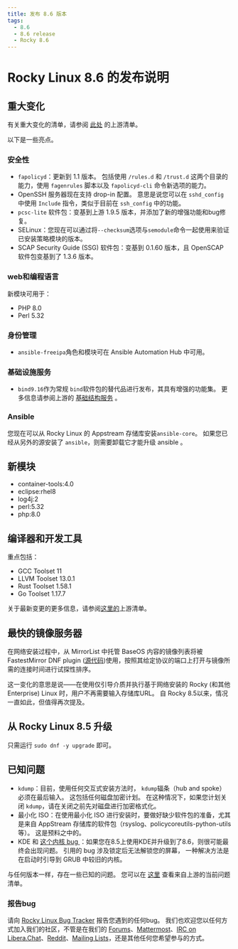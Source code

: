 ```yaml
---
title: 发布 8.6 版本
tags:
  - 8.6
  - 8.6 release
  - Rocky 8.6
---
```


# Rocky Linux 8.6 的发布说明

## 重大变化

有关重大变化的清单，请参阅 [此处](https://access.redhat.com/documentation/en-us/red_hat_enterprise_linux/8/html/8.6_release_notes/overview#overview-major-changes) 的上游清单。

以下是一些亮点。

### 安全性

 * `fapolicyd`：更新到 1.1 版本。 包括使用 `/rules.d` 和 `/trust.d` 这两个目录的能力，使用 `fagenrules` 脚本以及 `fapolicyd-cli` 命令新选项的能力。
 * OpenSSH 服务器现在支持 drop-in 配置。 意思是说您可以在 `sshd_config` 中使用 `Include` 指令，类似于目前在 `ssh_config` 中的功能。
 * `pcsc-lite` 软件包：变基到上游 1.9.5 版本，并添加了新的增强功能和bug修复。
 * SELinux：您现在可以通过将`--checksum`选项与`semodule`命令一起使用来验证已安装策略模块的版本。
 *  SCAP Security Guide (SSG) 软件包：变基到 0.1.60 版本，且 OpenSCAP 软件包变基到了 1.3.6 版本。

### web和编程语言

新模块可用于：

* PHP 8.0
* Perl 5.32

### 身份管理

* `ansible-freeipa`角色和模块可在 Ansible Automation Hub 中可用。

### 基础设施服务

* `bind9.16`作为常规 `bind`软件包的替代品进行发布，其具有增强的功能集。 更多信息请参阅上游的 [基础结构服务](https://access.redhat.com/documentation/en-us/red_hat_enterprise_linux/8/html-single/8.6_release_notes#enhancement_infrastructure-services) 。

### Ansible

您现在可以从 Rocky Linux 的 Appstream 存储库安装`ansible-core`。 如果您已经从另外的源安装了 `ansible`，则需要卸载它才能升级 ansible 。

## 新模块

* container-tools:4.0
* eclipse:rhel8
* log4j:2
* perl:5.32
* php:8.0

## 编译器和开发工具

重点包括：

* GCC Toolset 11
* LLVM Toolset 13.0.1
* Rust Toolset 1.58.1
* Go Toolset 1.17.7

关于最新变更的更多信息，请参阅[这里的](https://access.redhat.com/documentation/en-us/red_hat_enterprise_linux/8/html/8.6_release_notes/new-features#enhancement_compilers-and-development-tools)上游清单。

## 最快的镜像服务器

在网络安装过程中，从 MirrorList 中托管 BaseOS 内容的镜像列表将被 FastestMirror DNF plugin ([源代码](https://github.com/rpm-software-management/yum-utils/blob/master/plugins/fastestmirror/fastestmirror.py))使用，按照其给定协议的端口上打开与镜像所需的连接时间进行试探性排序。

这一变化的意思是说——在使用仅引导介质并执行基于网络安装的 Rocky (和其他 Enterprise) Linux 时，用户不再需要输入存储库URL。 自 Rocky 8.5以来，情况一直如此，但值得再次提及。

## 从 Rocky Linux 8.5 升级

只需运行 `sudo dnf -y upgrade` 即可。

## 已知问题

* `kdump`：目前，使用任何交互式安装方法时， `kdump`辐条（hub and spoke）必须在最后输入。 这包括任何磁盘加密计划。 在这种情况下，如果您计划关闭 `kdump`，请在关闭之前先对磁盘进行加密格式化。
* 最小化 ISO：在使用最小化 ISO 进行安装时，要做好缺少软件包的准备，尤其是来自 AppStream 存储库的软件包（rsyslog、policycoreutils-python-utils等）。 这是预料之中的。
* KDE 和 [这个内核 bug ](https://bugzilla.redhat.com/show_bug.cgi?id=2082719)：如果您在8.5上使用KDE并升级到了8.6，则很可能最终会出现问题。 引用的 bug 涉及锁定后无法解锁您的屏幕， 一种解决方法是在启动时引导到 GRUB 中较旧的内核。

与任何版本一样，存在一些已知的问题。 您可以在 [这里](https://access.redhat.com/documentation/en-us/red_hat_enterprise_linux/8/html/8.6_release_notes/known-issues) 查看来自上游的当前问题清单。

### 报告bug

请向 [Rocky Linux Bug Tracker](https://bugs.rockylinux.org/) 报告您遇到的任何bug。 我们也欢迎您以任何方式加入我们的社区，不管是在我们的 [Forums](https://forums.rockylinux.org)、[Mattermost](https://chat.rockylinux.org)、[IRC on Libera.Chat](irc://irc.liberachat/rockylinux)、[Reddit](https://reddit.com/r/rockylinux)、[Mailing Lists](https://lists.resf.org)，还是其他任何您希望参与的方式。
